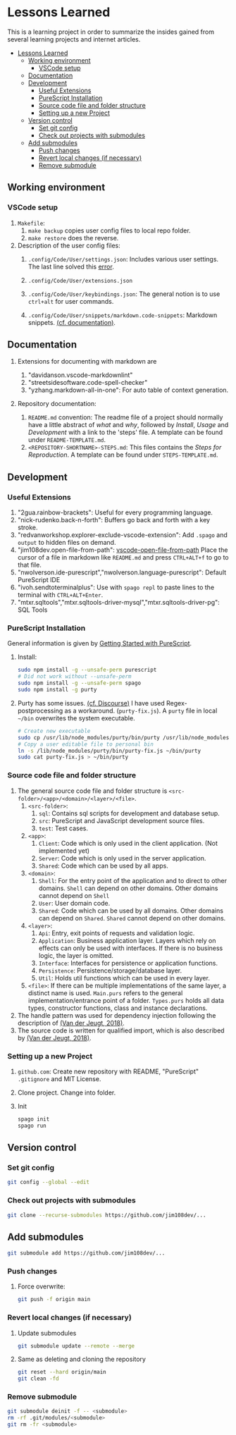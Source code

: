 # Lessons Learned

This is a learning project in order to summarize the insides gained from several learning projects and internet articles.

- [Lessons Learned](#lessons-learned)
  - [Working environment](#working-environment)
    - [VSCode setup](#vscode-setup)
  - [Documentation](#documentation)
  - [Development](#development)
    - [Useful Extensions](#useful-extensions)
    - [PureScript Installation](#purescript-installation)
    - [Source code file and folder structure](#source-code-file-and-folder-structure)
    - [Setting up a new Project](#setting-up-a-new-project)
  - [Version control](#version-control)
    - [Set git config](#set-git-config)
    - [Check out projects with submodules](#check-out-projects-with-submodules)
  - [Add submodules](#add-submodules)
    - [Push changes](#push-changes)
    - [Revert local changes (if necessary)](#revert-local-changes-if-necessary)
    - [Remove submodule](#remove-submodule)

## Working environment

### VSCode setup

1. `Makefile`:
   1. `make backup` copies user config files to local repo folder.
   1. `make restore` does the reverse.
1. Description of the user config files:
   1. `.config/Code/User/settings.json`: Includes various user settings. The last line solved this [error](https://stackoverflow.com/questions/39750674/experimental-support-for-decorators-is-a-feature-that-is-subject-to-change-in-a).

   1. `.config/Code/User/extensions.json`
   1. `.config/Code/User/keybindings.json`: The general notion is to use `ctrl+alt` for user commands.
   1. `.config/Code/User/snippets/markdown.code-snippets`: Markdown snippets. [(cf. documentation)](#documentation).

## Documentation

1. Extensions for documenting with markdown are
   1. "davidanson.vscode-markdownlint"
   1. "streetsidesoftware.code-spell-checker"
   1. "yzhang.markdown-all-in-one": For auto table of context generation.

1. Repository documentation:
   1. `README.md` convention: The readme file of a project should normally have a little abstract of *what* and *why*, followed by *Install*, *Usage* and *Development* with a link to the 'steps' file. A template can be found under `README-TEMPLATE.md`.
   1. `<REPOSITORY-SHORTNAME>-STEPS.md`: This files contains the *Steps for Reproduction*. A template can be found under `STEPS-TEMPLATE.md`.

## Development

### Useful Extensions

1. "2gua.rainbow-brackets": Useful for every programming language.
1. "nick-rudenko.back-n-forth": Buffers go back and forth with a key stroke.
1. "redvanworkshop.explorer-exclude-vscode-extension": Add `.spago` and `output` to hidden files on demand.
1. "jim108dev.open-file-from-path": [vscode-open-file-from-path](https://github.com/jim108dev/vscode-open-file-from-path) Place the cursor of a file in markdown like `README.md` and press `CTRL+ALT+f` to go to that file.
1. "nwolverson.ide-purescript","nwolverson.language-purescript": Default PureScript IDE
1. "ivoh.sendtoterminalplus": Use with `spago repl` to paste lines to the terminal with `CTRL+ALT+Enter`.
1. "mtxr.sqltools","mtxr.sqltools-driver-mysql","mtxr.sqltools-driver-pg": SQL Tools

### PureScript Installation

General information is given by [Getting Started with PureScript](https://github.com/purescript/documentation/blob/master/guides/Getting-Started.md).

1. Install:

   ```sh
   sudo npm install -g --unsafe-perm purescript
   # Did not work without --unsafe-perm
   sudo npm install -g --unsafe-perm spago
   sudo npm install -g purty
   ```

1. Purty has some issues. [(cf. Discourse)](https://discourse.purescript.org/t/format-pattern-matching-with-purty/1903/3) I have used Regex-postprocessing as a workaround. (`purty-fix.js`). A `purty` file in local `~/bin` overwrites the system executable.

   ```sh
   # Create new executable
   sudo cp /usr/lib/node_modules/purty/bin/purty /usr/lib/node_modules/purty/bin/purty-fix.js
   # Copy a user editable file to personal bin
   ln -s /lib/node_modules/purty/bin/purty-fix.js ~/bin/purty
   sudo cat purty-fix.js > ~/bin/purty
   ```

### Source code file and folder structure

1. The general source code file and folder structure is `<src-folder>/<app>/<domain>/<layer>/<file>`.
    1. `<src-folder>`:
        1. `sql`: Contains sql scripts for development and database setup.
        1. `src`: PureScript and JavaScript development source files.
        1. `test`: Test cases.
    1. `<app>`:
        1. `Client`: Code which is only used in the client application. (Not implemented yet)
        1. `Server`: Code which is only used in the server application.
        1. `Shared`: Code which can be used by all apps.
    1. `<domain>`:
        1. `Shell`: For the entry point of the application and to direct to other domains. `Shell` can depend on other domains. Other domains cannot depend on `Shell`
        1. `User`: User domain code.
        1. `Shared`: Code which can be used by all domains. Other domains can depend on `Shared`. `Shared` cannot depend on other domains.
    1. `<layer>`:
        1. `Api`: Entry, exit points of requests and validation logic.
        1. `Application`: Business application layer. Layers which rely on effects can only be used with interfaces. If there is no business logic, the layer is omitted.
        1. `Interface`: Interfaces for persistence or application functions.
        1. `Persistence`: Persistence/storage/database layer.
        1. `Util`: Holds util functions which can be used in every layer.
    1. `<file>`: If there can be multiple implementations of the same layer, a distinct name is used. `Main.purs` refers to the general implementation/entrance point of a folder. `Types.purs` holds all data types, constructor functions, class and instance declarations.
1. The handle pattern was used for dependency injection following the description of [(Van der Jeugt, 2018)](https://jaspervdj.be/posts/2018-03-08-handle-pattern.html).
1. The source code is written for qualified import, which is also described by [(Van der Jeugt, 2018)](https://jaspervdj.be/posts/2018-03-08-handle-pattern.html).

### Setting up a new Project

1. `github.com`: Create new repository with README, "PureScript" `.gitignore` and MIT License.
1. Clone project. Change into folder.
1. Init

   ```sh
   spago init
   spago run
   ```

## Version control

### Set git config

```sh
git config --global --edit
```

### Check out projects with submodules

```sh
git clone --recurse-submodules https://github.com/jim108dev/...
```

## Add submodules

```sh
git submodule add https://github.com/jim108dev/...
```

### Push changes

1. Force overwrite:

   ```sh
   git push -f origin main
   ```

### Revert local changes (if necessary)

1. Update submodules

   ```sh
   git submodule update --remote --merge
   ```

1. Same as deleting and cloning the repository

   ```sh
   git reset --hard origin/main
   git clean -fd
   ```

### Remove submodule

```sh
git submodule deinit -f -- <submodule>
rm -rf .git/modules/<submodule>
git rm -fr <submodule>
```
